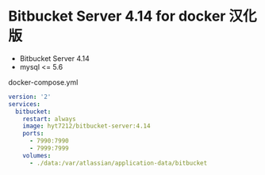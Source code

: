Bitbucket Server 4.14 for docker 汉化版
===
+ Bitbucket Server 4.14
+ mysql <= 5.6

docker-compose.yml
```yml
version: '2'
services:
  bitbucket:
    restart: always
    image: hyt7212/bitbucket-server:4.14
    ports:
      - 7990:7990
      - 7999:7999
    volumes:
      - ./data:/var/atlassian/application-data/bitbucket
```